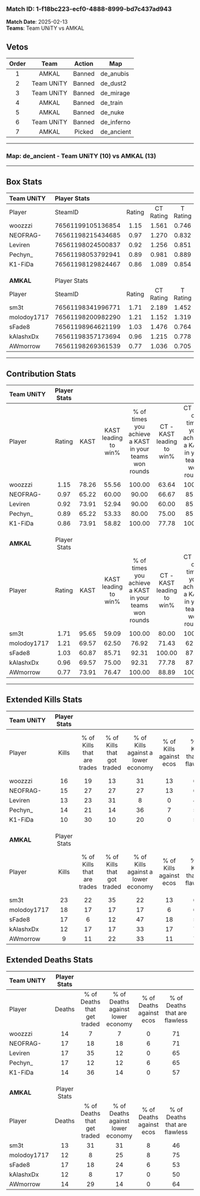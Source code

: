### Match ID: 1-f18bc223-ecf0-4888-8999-bd7c437ad943  
**Match Date**: 2025-02-13  
**Teams**: Team UNiTY vs AMKAL  

## Vetos  

| Order | Team | Action | Map |
| :---: | :--: | :----: | --- |
| 1 | AMKAL | Banned | de_anubis |
| 2 | Team UNiTY | Banned | de_dust2 |
| 3 | Team UNiTY | Banned | de_mirage |
| 4 | AMKAL | Banned | de_train |
| 5 | AMKAL | Banned | de_nuke |
| 6 | Team UNiTY | Banned | de_inferno |
| 7 | AMKAL | Picked | de_ancient |

---  

### **Map**: de_ancient - Team UNiTY (10) vs AMKAL (13)  
---  

## Box Stats  

| **Team UNiTY** | Player Stats      |        |           |          |       |       |       |         |        |      |     |
| :- | :- | :-: | :-: | :-: | :-: | :-: | :-: | :-: | :-: | :-: | :-: |
| Player         | SteamID           | Rating | CT Rating | T Rating | KAST  |  ADR  | Kills | Assists | Deaths | K/D  | HS% |
| woozzzi        | 76561199105136854 |  1.15  |   1.561   |  0.746   | 78.26 | 70.3  |  16   |    3    |   14   | 1.14 | 56  |
| NEOFRAG-       | 76561198215434685 |  0.97  |   1.270   |  0.832   | 65.22 | 76.7  |  15   |    5    |   17   | 0.88 | 40  |
| Leviren        | 76561198024500837 |  0.92  |   1.256   |  0.851   | 73.91 | 64.4  |  13   |    5    |   17   | 0.76 | 69  |
| Pechyn_        | 76561198053792941 |  0.89  |   0.981   |  0.889   | 65.22 | 64.3  |  14   |    3    |   17   | 0.82 | 57  |
| K1-FiDa        | 76561198129824467 |  0.86  |   1.089   |  0.854   | 73.91 | 50.2  |  10   |   11    |   14   | 0.71 | 40  |
|                |                   |        |           |          |       |       |       |         |        |      |     |
|                |                   |        |           |          |       |       |       |         |        |      |     |
|                |                   |        |           |          |       |       |       |         |        |      |     |
| **AMKAL**      | Player Stats      |        |           |          |       |       |       |         |        |      |     |
| Player         | SteamID           | Rating | CT Rating | T Rating | KAST  |  ADR  | Kills | Assists | Deaths | K/D  | HS% |
| sm3t           | 76561198341996771 |  1.71  |   2.189   |  1.452   | 95.65 | 111.4 |  23   |    7    |   13   | 1.77 | 43  |
| molodoy1717    | 76561198200982290 |  1.21  |   1.152   |  1.319   | 69.57 | 73.4  |  18   |    2    |   12   | 1.50 | 33  |
| sFade8         | 76561198964621199 |  1.03  |   1.476   |  0.764   | 60.87 | 81.8  |  17   |    5    |   17   | 1.00 | 41  |
| kAlashxDx      | 76561198357173694 |  0.96  |   1.215   |  0.778   | 69.57 | 62.2  |  12   |    5    |   12   | 1.00 | 66  |
| AWmorrow       | 76561198269361539 |  0.77  |   1.036   |  0.705   | 73.91 | 45.6  |   9   |    2    |   14   | 0.64 | 44  |
---  

## Contribution Stats  

| **Team UNiTY** | Player Stats |       |                      |                                                        |                           |                                                             |                          |                                                            |
| :- | :-: | :-: | :-: | :-: | :-: | :-: | :-: | :-: |
| Player         |    Rating    | KAST  | KAST leading to win% | % of times you achieve a KAST in your teams won rounds | CT - KAST leading to win% | CT - % of times you achieve a KAST in your teams won rounds | T - KAST leading to win% | T - % of times you achieve a KAST in your teams won rounds |
| woozzzi        |     1.15     | 78.26 |        55.56         |                         100.00                         |           63.64           |                           100.00                            |          42.86           |                           100.00                           |
| NEOFRAG-       |     0.97     | 65.22 |        60.00         |                         90.00                          |           66.67           |                            85.71                            |          50.00           |                           100.00                           |
| Leviren        |     0.92     | 73.91 |        52.94         |                         90.00                          |           60.00           |                            85.71                            |          42.86           |                           100.00                           |
| Pechyn_        |     0.89     | 65.22 |        53.33         |                         80.00                          |           75.00           |                            85.71                            |          28.57           |                           66.67                            |
| K1-FiDa        |     0.86     | 73.91 |        58.82         |                         100.00                         |           77.78           |                           100.00                            |          37.50           |                           100.00                           |
|                |              |       |                      |                                                        |                           |                                                             |                          |                                                            |
|                |              |       |                      |                                                        |                           |                                                             |                          |                                                            |
|                |              |       |                      |                                                        |                           |                                                             |                          |                                                            |
| **AMKAL**      | Player Stats |       |                      |                                                        |                           |                                                             |                          |                                                            |
| Player         |    Rating    | KAST  | KAST leading to win% | % of times you achieve a KAST in your teams won rounds | CT - KAST leading to win% | CT - % of times you achieve a KAST in your teams won rounds | T - KAST leading to win% | T - % of times you achieve a KAST in your teams won rounds |
| sm3t           |     1.71     | 95.65 |        59.09         |                         100.00                         |           80.00           |                           100.00                            |          41.67           |                           100.00                           |
| molodoy1717    |     1.21     | 69.57 |        62.50         |                         76.92                          |           71.43           |                            62.50                            |          55.56           |                           100.00                           |
| sFade8         |     1.03     | 60.87 |        85.71         |                         92.31                          |          100.00           |                            87.50                            |          71.43           |                           100.00                           |
| kAlashxDx      |     0.96     | 69.57 |        75.00         |                         92.31                          |           77.78           |                            87.50                            |          71.43           |                           100.00                           |
| AWmorrow       |     0.77     | 73.91 |        76.47         |                         100.00                         |           88.89           |                           100.00                            |          62.50           |                           100.00                           |
---  

## Extended Kills Stats  

| **Team UNiTY** | Player Stats |                            |                            |                                    |                         |                              |                                 |                                       |                    |           |
| :- | :-: | :-: | :-: | :-: | :-: | :-: | :-: | :-: | :-: | :-: |
| Player         |    Kills     | % of Kills that are trades | % of Kills that got traded | % of Kills against a lower economy | % of Kills against ecos | % of Kills that are flawless | % of Kills that are close duels | % of Kills that are assisted by flash | Pistol Round Kills | AWP Kills |
| woozzzi        |      16      |             19             |             13             |                 31                 |           13            |              63              |                6                |                   6                   |         4          |     3     |
| NEOFRAG-       |      15      |             27             |             27             |                 27                 |           13            |              67              |                7                |                   0                   |         0          |     1     |
| Leviren        |      13      |             23             |             31             |                 8                  |            0            |              46              |               23                |                  23                   |         2          |     2     |
| Pechyn_        |      14      |             21             |             14             |                 36                 |            7            |              57              |                7                |                  21                   |         0          |     1     |
| K1-FiDa        |      10      |             30             |             10             |                 20                 |            0            |              50              |                0                |                  10                   |         0          |     1     |
|                |              |                            |                            |                                    |                         |                              |                                 |                                       |                    |           |
|                |              |                            |                            |                                    |                         |                              |                                 |                                       |                    |           |
|                |              |                            |                            |                                    |                         |                              |                                 |                                       |                    |           |
| **AMKAL**      | Player Stats |                            |                            |                                    |                         |                              |                                 |                                       |                    |           |
| Player         |    Kills     | % of Kills that are trades | % of Kills that got traded | % of Kills against a lower economy | % of Kills against ecos | % of Kills that are flawless | % of Kills that are close duels | % of Kills that are assisted by flash | Pistol Round Kills | AWP Kills |
| sm3t           |      23      |             22             |             35             |                 22                 |           13            |              65              |                4                |                   4                   |         0          |     3     |
| molodoy1717    |      18      |             17             |             17             |                 17                 |            6            |              61              |               11                |                   0                   |         11         |     0     |
| sFade8         |      17      |             6              |             12             |                 47                 |           18            |              59              |                0                |                   0                   |         0          |     1     |
| kAlashxDx      |      12      |             17             |             17             |                 33                 |           17            |              75              |                0                |                   8                   |         0          |     1     |
| AWmorrow       |      9       |             11             |             22             |                 33                 |           11            |              78              |               11                |                  11                   |         0          |     1     |
## Extended Deaths Stats  

| **Team UNiTY** | Player Stats |                             |                                   |                          |                               |                            |                           |               |
| :- | :-: | :-: | :-: | :-: | :-: | :-: | :-: | :-: |
| Player         |    Deaths    | % of Deaths that get traded | % of Deaths against lower economy | % of Deaths against ecos | % of Deaths that are flawless | % of Deaths that are close | % of Deaths while blinded | Deaths to AWP |
| woozzzi        |      14      |              7              |                 7                 |            0             |              71               |             7              |             0             |       1       |
| NEOFRAG-       |      17      |             18              |                18                 |            6             |              71               |             0              |             0             |       2       |
| Leviren        |      17      |             35              |                12                 |            0             |              65               |             12             |            18             |       4       |
| Pechyn_        |      17      |             12              |                12                 |            6             |              65               |             0              |             0             |       2       |
| K1-FiDa        |      14      |             36              |                14                 |            0             |              57               |             7              |             0             |       2       |
|                |              |                             |                                   |                          |                               |                            |                           |               |
|                |              |                             |                                   |                          |                               |                            |                           |               |
|                |              |                             |                                   |                          |                               |                            |                           |               |
| **AMKAL**      | Player Stats |                             |                                   |                          |                               |                            |                           |               |
| Player         |    Deaths    | % of Deaths that get traded | % of Deaths against lower economy | % of Deaths against ecos | % of Deaths that are flawless | % of Deaths that are close | % of Deaths while blinded | Deaths to AWP |
| sm3t           |      13      |             31              |                31                 |            8             |              46               |             8              |             8             |       1       |
| molodoy1717    |      12      |              8              |                25                 |            8             |              75               |             0              |             8             |       0       |
| sFade8         |      17      |             18              |                24                 |            6             |              53               |             6              |            12             |       2       |
| kAlashxDx      |      12      |              8              |                17                 |            0             |              50               |             17             |            17             |       2       |
| AWmorrow       |      14      |             29              |                14                 |            0             |              64               |             14             |            14             |       1       |
